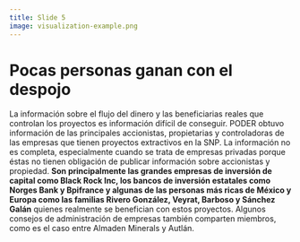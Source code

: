 ```yaml
---
title: Slide 5
image: visualization-example.png
---
```


# Pocas personas ganan con el despojo

La información sobre el flujo del dinero y las beneficiarias reales que controlan los proyectos es información difícil de conseguir. PODER obtuvo información de las principales accionistas, propietarias y controladoras de las empresas que tienen proyectos extractivos en la SNP. La información no es completa, especialmente cuando se trata de empresas privadas porque éstas no tienen obligación de publicar información sobre accionistas y propiedad. **Son principalmente las grandes empresas de inversión de capital como Black Rock Inc, los bancos de inversión estatales como Norges Bank y Bpifrance y algunas de las personas más ricas de México y Europa como las familias Rivero González, Veyrat, Barboso y Sánchez Galán** quienes realmente se benefician con estos proyectos. Algunos consejos de administración de empresas también comparten miembros, como es el caso entre Almaden Minerals y Autlán.
